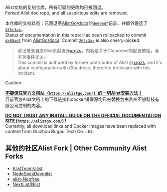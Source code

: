 Alist文档的复刻仓库，所有可疑的更改均已被回退。   
Forked Alist doc repo, and all suspicious edits are removed. 

本仓库的文档状态：已回退至[AlistGo/docs](https://github.com/AlistGo/docs)的[`de80adf`](https://github.com/AlistGo/docs/commit/de80adff04f3a3bf8e82ef7bbb8437af9e5ef76e)记录，并额外遴选了[`265c3ae`](https://github.com/AlistGo/docs/commit/265c3ae55ae6070ad029a1d246cd0880c99f7eee)。   
Status of documentation in this repo: Has been rollbacked to commit [`de80adf`](https://github.com/AlistGo/docs/commit/de80adff04f3a3bf8e82ef7bbb8437af9e5ef76e) from [AlistGo/docs](https://github.com/AlistGo/docs). Commit [`265c3ae`](https://github.com/AlistGo/docs/commit/265c3ae55ae6070ad029a1d246cd0880c99f7eee) is also cherry-picked. 
> 该记录来自原Alist贡献者@[xrgzs](https://github.com/xrgzs)，内容是关于Cloudreve的配置教程，与本次事件无关。   
> This commit is authored by former contributor of Alist @[xrgzs](https://github.com/xrgzs), and it's about configuration with Cloudreve, therefore irrelevant with this incident. 

> [!CAUTION]
>
> <ins>**不要信任官方文档站（`https://alistgo.com/`）的一切Alist安装方法！**</ins>   
> 目前官方Alist文档上的下载链接和docker镜像源均已被替换为由贵州不够科技有限公司控制的内容。
>
> <ins>**DO NOT TRUST ANY INSTALL GUIDE ON THE OFFICIAL DOCUMENTATION SITE (`https://alistgo.com/`) !**</ins>   
>  Currently, all download links and Docker images have been replaced with content from Guizhou Bugou Tech Co. Ltd. 

## 其他的社区Alist Fork | Other Community Alist Forks
- [AlistTeam/alist](https://github.com/AlistTeam/docs)
- [NodeSeekDev/nlist](https://github.com/NodeSeekDev/nlist-docs)
- [alist-Neofree](https://github.com/alist-Neofree)
- [NextList/Nlist](https://github.com/NextList/Nlist)
